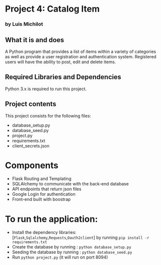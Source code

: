 # Project 4: Catalog Item
### by Luis Michilot

## What it is and does

A Python program that provides a list of items within a variety of categories as well as provide 
a user registration and authentication system. 
Registered users will have the ability to post, edit and delete items.

## Required Libraries and Dependencies

Python 3.x is required to run this project.

## Project contents

This project consists for the following files:

* database_setup.py
* database_seed.py
* project.py
* requirements.txt
* client_secrets.json

# Components

- Flask Routing and Templating
- SQLAlchemy to communicate with the back-end database
- API endpoints that return json files
- Google Login for authentication
- Front-end built with boostrap

# To run the application:
- Install the dependency libraries:
  [`Flask`,`Sqlalchemy`,`Requests`,`Oauth2client`]
  by running `pip install -r requirements.txt`
- Create the database by running : `python database_setup.py`
- Seeding the database by running : `python database_seed.py`
- Run `python project.py` (it will run on port 8094)
 
